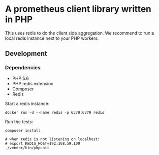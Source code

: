 # A prometheus client library written in PHP

This uses redis to do the client side aggregation.
We recommend to run a local redis instance next to your PHP workers.

## Development

### Dependencies

* PHP 5.6
* PHP redis extension
* [Composer](https://getcomposer.org/doc/00-intro.md#installation-linux-unix-osx)
* Redis

Start a redis instance:
```
docker run -d --name redis -p 6379:6379 redis
```

Run the tests:
```
composer install

# when redis is not listening on localhost:
# export REDIS_HOST=192.168.59.100
./vendor/bin/phpunit
```
